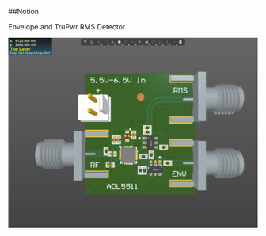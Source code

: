 ##Notion

Envelope and TruPwr RMS Detector

![Image](https://github.com/liwuguibo/NUEDC/blob/main/RF/Detector/ADL5511/X2_hlf3l0Ca6U.png)
